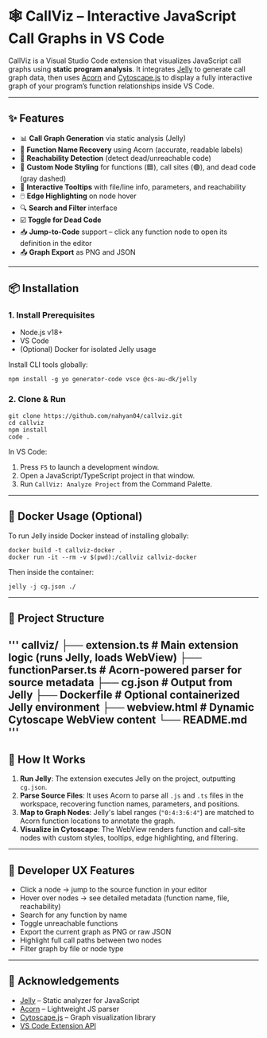 # 🕸️ CallViz – Interactive JavaScript Call Graphs in VS Code

CallViz is a Visual Studio Code extension that visualizes JavaScript call graphs using **static program analysis**. It integrates [Jelly](https://github.com/cs-au-dk/jelly) to generate call graph data, then uses [Acorn](https://github.com/acornjs/acorn) and [Cytoscape.js](https://js.cytoscape.org/) to display a fully interactive graph of your program’s function relationships inside VS Code.

---

## ✨ Features

- 📊 **Call Graph Generation** via static analysis (Jelly)
- 🧠 **Function Name Recovery** using Acorn (accurate, readable labels)
- 🧭 **Reachability Detection** (detect dead/unreachable code)
- 🎨 **Custom Node Styling** for functions (🟦), call sites (🟢), and dead code (gray dashed)
- 💬 **Interactive Tooltips** with file/line info, parameters, and reachability
- 🖱️ **Edge Highlighting** on node hover
- 🔍 **Search and Filter** interface
- ☑️ **Toggle for Dead Code**
- 📥 **Jump-to-Code** support – click any function node to open its definition in the editor
- 📤 **Graph Export** as PNG and JSON

---

## 📦 Installation

### 1. Install Prerequisites

- Node.js v18+
- VS Code
- (Optional) Docker for isolated Jelly usage

Install CLI tools globally:

    npm install -g yo generator-code vsce @cs-au-dk/jelly

### 2. Clone & Run

    git clone https://github.com/nahyan04/callviz.git
    cd callviz
    npm install
    code .

In VS Code:

1. Press `F5` to launch a development window.
2. Open a JavaScript/TypeScript project in that window.
3. Run `CallViz: Analyze Project` from the Command Palette.

---

## 🐳 Docker Usage (Optional)

To run Jelly inside Docker instead of installing globally:

    docker build -t callviz-docker .
    docker run -it --rm -v $(pwd):/callviz callviz-docker

Then inside the container:

    jelly -j cg.json ./

---

## 📂 Project Structure
'''
callviz/
├── extension.ts          # Main extension logic (runs Jelly, loads WebView)
├── functionParser.ts     # Acorn-powered parser for source metadata
├── cg.json               # Output from Jelly
├── Dockerfile            # Optional containerized Jelly environment
├── webview.html          # Dynamic Cytoscape WebView content
└── README.md
'''
---

## 🧠 How It Works

1. **Run Jelly**: The extension executes Jelly on the project, outputting `cg.json`.
2. **Parse Source Files**: It uses Acorn to parse all `.js` and `.ts` files in the workspace, recovering function names, parameters, and positions.
3. **Map to Graph Nodes**: Jelly's label ranges (`"0:4:3:6:4"`) are matched to Acorn function locations to annotate the graph.
4. **Visualize in Cytoscape**: The WebView renders function and call-site nodes with custom styles, tooltips, edge highlighting, and filtering.

---

## 🔧 Developer UX Features

- Click a node → jump to the source function in your editor
- Hover over nodes → see detailed metadata (function name, file, reachability)
- Search for any function by name
- Toggle unreachable functions
- Export the current graph as PNG or raw JSON
- Highlight full call paths between two nodes
- Filter graph by file or node type

---


## 📎 Acknowledgements

- [Jelly](https://github.com/cs-au-dk/jelly) – Static analyzer for JavaScript
- [Acorn](https://github.com/acornjs/acorn) – Lightweight JS parser
- [Cytoscape.js](https://js.cytoscape.org/) – Graph visualization library
- [VS Code Extension API](https://code.visualstudio.com/api)
